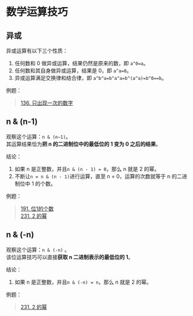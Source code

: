 # 数学运算技巧

## 异或

异或运算有以下三个性质：

1. 任何数和 0 做异或运算，结果仍然是原来的数，即 `a^0=a`。    
2. 任何数和其自身做异或运算，结果是 0，即 `a^a=0`。  
3. 异或运算满足交换律和结合律，即 `a^b^a=b^a^a=b^(a^a)=b^0==b`。

例题：  
> [136. 只出现一次的数字](https://leetcode-cn.com/problems/single-number/)

## n & (n-1)

观察这个运算：`n & (n−1)`。  
其运算结果恰为**把 n 的二进制位中的最低位的 1 变为 0 之后的结果**。  

结论：  
1. 如果 n 是正整数，并且`n & (n - 1) = 0`，那么 n 就是 2 的幂。  
2. 不断让`n = n & (n - 1)`进行运算，直至 n = 0，运算的次数就等于 n 的二进制位中 1 的个数。  

例题：  
> [191. 位1的个数](https://leetcode-cn.com/problems/number-of-1-bits/)  
> [231. 2 的幂](https://leetcode-cn.com/problems/power-of-two/)

## n & (-n)  

观察这个运算：`n & (-n)` 。   
该位运算技巧可以直接**获取 n 二进制表示的最低位的 1**。  

结论：  
1. 如果 n 是正整数，并且`n & (-n) = n`，那么 n 就是 2 的幂。     

例题：
> [231. 2 的幂](https://leetcode-cn.com/problems/power-of-two/)  
